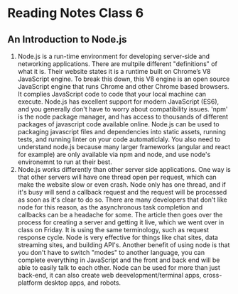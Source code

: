 # Reading Notes Class 6

## An Introduction to Node.js

  1. Node.js is a run-time environment for developing server-side and networking applications. There are multpile different "definitions" of what it is. Their website states it is a runtime built on Chrome’s V8 JavaScript engine. To break this down, this V8 engine is an open source JavaScript engine that runs Chrome and other Chrome based browsers. It complies JavaScript code to code that your local machine can execute. Node.js has excellent support for modern JavaScript (ES6), and you generally don't have to worry about compatibility issues. 'npm' is the node package manager, and has access to thousands of different packages of javascript code available online. Node.js can be used to packaging javascript files and dependencies into static assets, running tests, and running linter on your code automaticlaly. You also need to understand node.js because many larger frameworks (angular and react for example) are only available via npm and node, and use node's environemnt to run at their best. 
  2. Node.js works differently than other server side applications. One way is that other servers will have one thread open per request, which can make the website slow or even crash. Node only has one thread, and if it's busy will send a callback request and the request will be processed as soon as it's clear to do so. There are many developers that don't like node for this reason, as the asynchronous task completion and callbacks can be a headache for some. The article then goes over the process for creating a server and getting it live, which we went over in class on Friday. It is using the same terminology, such as request response cycle. Node is very effective for things like chat sites, data streaming sites, and building API's. Another benefit of using node is that you don't have to switch "modes" to another language, you can complete everything in JavaScript and the front and back end will be able to easily talk to each other. Node can be used for more than just back-end, it can also create web deevelopment/terminal apps, cross-platform desktop apps, and robots.
